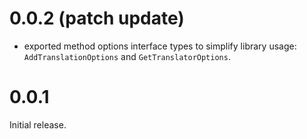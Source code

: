 
# 0.0.2 (patch update)

- exported method options interface types to simplify library usage:
  `AddTranslationOptions` and `GetTranslatorOptions`.


# 0.0.1

Initial release.
